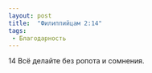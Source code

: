 ```yaml
---
layout: post
title:  "Филиппийцам 2:14"
tags:
 - Благодарность
---
```


14 Всё делайте без ропота и сомнения.
